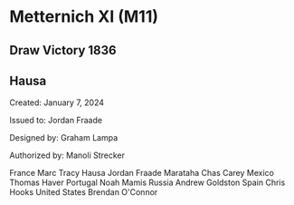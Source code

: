 # Metternich XI (M11)

## Draw Victory 1836

## Hausa

Created: January 7, 2024

Issued to: Jordan Fraade

Designed by: Graham Lampa

Authorized by: Manoli Strecker


France Marc Tracy
Hausa Jordan Fraade
Marataha Chas Carey
Mexico Thomas Haver
Portugal Noah Mamis
Russia Andrew Goldston
Spain Chris Hooks
United States Brendan O'Connor

